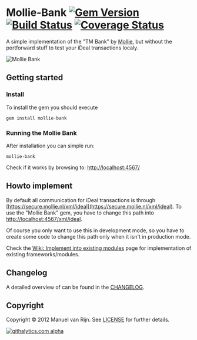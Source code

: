 # Mollie-Bank [![Gem Version](https://badge.fury.io/rb/mollie-bank.png)][gemversion] [![Build Status](https://secure.travis-ci.org/manuelvanrijn/mollie-bank.png?branch=master)][travis] [![Coverage Status](https://coveralls.io/repos/manuelvanrijn/mollie-bank/badge.png?branch=gems-coveralls)][coveralls]

[gemversion]: http://badge.fury.io/rb/mollie-bank
[travis]: http://travis-ci.org/manuelvanrijn/mollie-bank
[coveralls]: https://coveralls.io/r/manuelvanrijn/mollie-bank?branch=gems-coveralls

A simple implementation of the "TM Bank" by [Mollie](http://www.mollie.nl), but without the portforward stuff to test your iDeal transactions localy.

![Mollie Bank](http://manuel.manuelles.nl/images/posts/mollie-bank.png)

## Getting started

### Install

To install the gem you should execute

```
gem install mollie-bank
```

### Running the Mollie Bank

After installation you can simple run:

```
mollie-bank
```

Check if it works by browsing to: [http://localhost:4567/](http://localhost:4567/)

## Howto implement

By default all communication for iDeal transactions is through [https://secure.mollie.nl/xml/ideal](https://secure.mollie.nl/xml/ideal). To use the "Mollie Bank" gem, you have to change this path into [http://localhost:4567/xml/ideal](http://localhost:4567/xml/ideal).

Of course you only want to use this in development mode, so you have to create some code to change this path only when it isn't in production mode.

Check the [Wiki: Implement into existing modules](https://github.com/manuelvanrijn/mollie-bank/wiki/Implement-into-existing-modules) page for implementation of existing frameworks/modules.

## Changelog

A detailed overview of can be found in the [CHANGELOG](https://github.com/manuelvanrijn/mollie-bank/blob/master/CHANGELOG.md).

## Copyright

Copyright © 2012 Manuel van Rijn. See [LICENSE](https://github.com/manuelvanrijn/mollie-bank/blob/master/LICENSE.md) for further details.

[![githalytics.com alpha](https://cruel-carlota.pagodabox.com/c7f118ff9d18b3ec8268969b2c5fff65 "githalytics.com")](http://githalytics.com/manuelvanrijn/mollie-bank)
